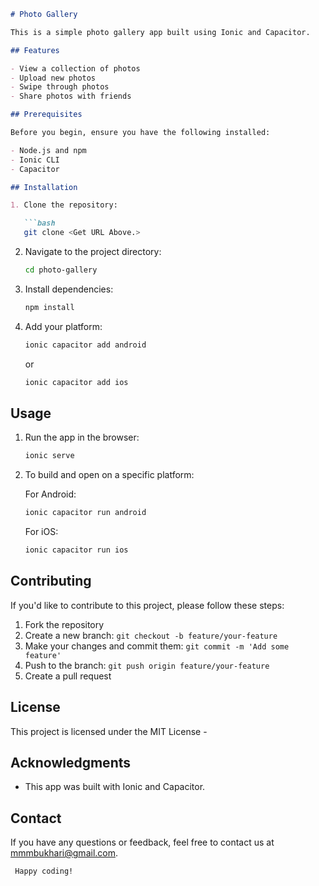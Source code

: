 

```markdown
# Photo Gallery

This is a simple photo gallery app built using Ionic and Capacitor.

## Features

- View a collection of photos
- Upload new photos
- Swipe through photos
- Share photos with friends

## Prerequisites

Before you begin, ensure you have the following installed:

- Node.js and npm
- Ionic CLI
- Capacitor

## Installation

1. Clone the repository:

   ```bash
   git clone <Get URL Above.>
   ```

2. Navigate to the project directory:

   ```bash
   cd photo-gallery
   ```

3. Install dependencies:

   ```bash
   npm install
   ```

4. Add your platform:

   ```bash
   ionic capacitor add android
   ```

   or

   ```bash
   ionic capacitor add ios
   ```

## Usage

1. Run the app in the browser:

   ```bash
   ionic serve
   ```

2. To build and open on a specific platform:

   For Android:

   ```bash
   ionic capacitor run android
   ```

   For iOS:

   ```bash
   ionic capacitor run ios
   ```

## Contributing

If you'd like to contribute to this project, please follow these steps:

1. Fork the repository
2. Create a new branch: `git checkout -b feature/your-feature`
3. Make your changes and commit them: `git commit -m 'Add some feature'`
4. Push to the branch: `git push origin feature/your-feature`
5. Create a pull request

## License

This project is licensed under the MIT License - 

## Acknowledgments

- This app was built with Ionic and Capacitor.

## Contact

If you have any questions or feedback, feel free to contact us at mmmbukhari@gmail.com.

````
 Happy coding!
